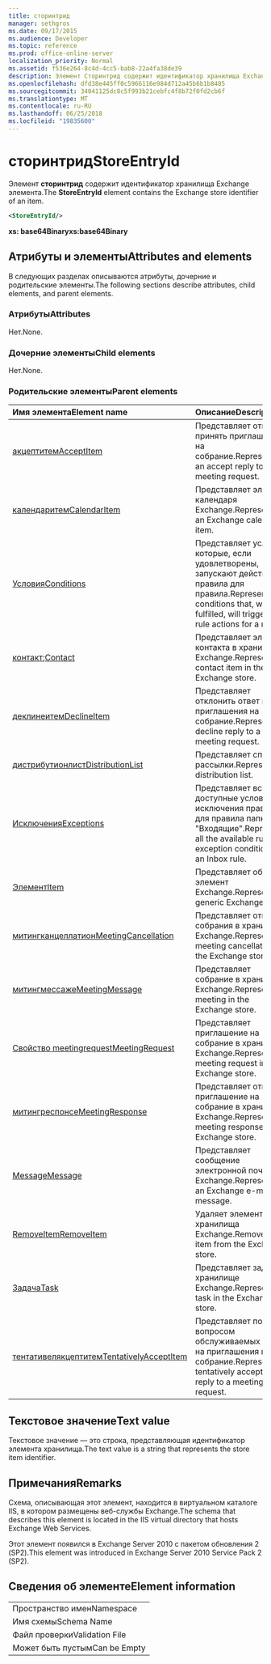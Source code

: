 ```yaml
---
title: сторинтрид
manager: sethgros
ms.date: 09/17/2015
ms.audience: Developer
ms.topic: reference
ms.prod: office-online-server
localization_priority: Normal
ms.assetid: f536e264-8c4d-4cc5-bab8-22a4fa38de39
description: Элемент Сторинтрид содержит идентификатор хранилища Exchange элемента.
ms.openlocfilehash: dfd38e445ff0c5966116e984d712a45b6b1b8485
ms.sourcegitcommit: 34041125dc8c5f993b21cebfc4f8b72f0fd2cb6f
ms.translationtype: MT
ms.contentlocale: ru-RU
ms.lasthandoff: 06/25/2018
ms.locfileid: "19835600"
---
```

# <a name="storeentryid"></a><span data-ttu-id="f3238-103">сторинтрид</span><span class="sxs-lookup"><span data-stu-id="f3238-103">StoreEntryId</span></span>

<span data-ttu-id="f3238-104">Элемент **сторинтрид** содержит идентификатор хранилища Exchange элемента.</span><span class="sxs-lookup"><span data-stu-id="f3238-104">The **StoreEntryId** element contains the Exchange store identifier of an item.</span></span> 
  
```XML
<StoreEntryId/>
```

 <span data-ttu-id="f3238-105">**xs: base64Binary**</span><span class="sxs-lookup"><span data-stu-id="f3238-105">**xs:base64Binary**</span></span>
## <a name="attributes-and-elements"></a><span data-ttu-id="f3238-106">Атрибуты и элементы</span><span class="sxs-lookup"><span data-stu-id="f3238-106">Attributes and elements</span></span>

<span data-ttu-id="f3238-107">В следующих разделах описываются атрибуты, дочерние и родительские элементы.</span><span class="sxs-lookup"><span data-stu-id="f3238-107">The following sections describe attributes, child elements, and parent elements.</span></span>
  
### <a name="attributes"></a><span data-ttu-id="f3238-108">Атрибуты</span><span class="sxs-lookup"><span data-stu-id="f3238-108">Attributes</span></span>

<span data-ttu-id="f3238-109">Нет.</span><span class="sxs-lookup"><span data-stu-id="f3238-109">None.</span></span>
  
### <a name="child-elements"></a><span data-ttu-id="f3238-110">Дочерние элементы</span><span class="sxs-lookup"><span data-stu-id="f3238-110">Child elements</span></span>

<span data-ttu-id="f3238-111">Нет.</span><span class="sxs-lookup"><span data-stu-id="f3238-111">None.</span></span>
  
### <a name="parent-elements"></a><span data-ttu-id="f3238-112">Родительские элементы</span><span class="sxs-lookup"><span data-stu-id="f3238-112">Parent elements</span></span>

|<span data-ttu-id="f3238-113">**Имя элемента**</span><span class="sxs-lookup"><span data-stu-id="f3238-113">**Element name**</span></span>|<span data-ttu-id="f3238-114">**Описание**</span><span class="sxs-lookup"><span data-stu-id="f3238-114">**Description**</span></span>|
|:-----|:-----|
|[<span data-ttu-id="f3238-115">акцептитем</span><span class="sxs-lookup"><span data-stu-id="f3238-115">AcceptItem</span></span>](acceptitem.md) <br/> |<span data-ttu-id="f3238-116">Представляет ответ на принять приглашение на собрание.</span><span class="sxs-lookup"><span data-stu-id="f3238-116">Represents an accept reply to a meeting request.</span></span>  <br/> |
|[<span data-ttu-id="f3238-117">календаритем</span><span class="sxs-lookup"><span data-stu-id="f3238-117">CalendarItem</span></span>](calendaritem.md) <br/> |<span data-ttu-id="f3238-118">Представляет элемент календаря Exchange.</span><span class="sxs-lookup"><span data-stu-id="f3238-118">Represents an Exchange calendar item.</span></span>  <br/> |
|[<span data-ttu-id="f3238-119">Условия</span><span class="sxs-lookup"><span data-stu-id="f3238-119">Conditions</span></span>](conditions.md) <br/> |<span data-ttu-id="f3238-120">Представляет условия, которые, если удовлетворены, запускают действия правила для правила.</span><span class="sxs-lookup"><span data-stu-id="f3238-120">Represents the conditions that, when fulfilled, will trigger the rule actions for a rule.</span></span>  <br/> |
|<span data-ttu-id="f3238-121">[контакт](contact.md);</span><span class="sxs-lookup"><span data-stu-id="f3238-121">[Contact](contact.md)</span></span> <br/> |<span data-ttu-id="f3238-122">Представляет элемент контакта в хранилище Exchange.</span><span class="sxs-lookup"><span data-stu-id="f3238-122">Represents a contact item in the Exchange store.</span></span>  <br/> |
|[<span data-ttu-id="f3238-123">деклинеитем</span><span class="sxs-lookup"><span data-stu-id="f3238-123">DeclineItem</span></span>](declineitem.md) <br/> |<span data-ttu-id="f3238-124">Представляет отклонить ответ на приглашения на собрание.</span><span class="sxs-lookup"><span data-stu-id="f3238-124">Represents a decline reply to a meeting request.</span></span>  <br/> |
|[<span data-ttu-id="f3238-125">дистрибутионлист</span><span class="sxs-lookup"><span data-stu-id="f3238-125">DistributionList</span></span>](distributionlist.md) <br/> |<span data-ttu-id="f3238-126">Представляет список рассылки.</span><span class="sxs-lookup"><span data-stu-id="f3238-126">Represents a distribution list.</span></span>  <br/> |
|[<span data-ttu-id="f3238-127">Исключения</span><span class="sxs-lookup"><span data-stu-id="f3238-127">Exceptions</span></span>](exceptions.md) <br/> |<span data-ttu-id="f3238-128">Представляет все доступные условия исключения правила для правила папки "Входящие".</span><span class="sxs-lookup"><span data-stu-id="f3238-128">Represents all the available rule exception conditions for an Inbox rule.</span></span>  <br/> |
|[<span data-ttu-id="f3238-129">Элемент</span><span class="sxs-lookup"><span data-stu-id="f3238-129">Item</span></span>](item.md) <br/> |<span data-ttu-id="f3238-130">Представляет общий элемент Exchange.</span><span class="sxs-lookup"><span data-stu-id="f3238-130">Represents a generic Exchange item.</span></span>  <br/> |
|[<span data-ttu-id="f3238-131">митингканцеллатион</span><span class="sxs-lookup"><span data-stu-id="f3238-131">MeetingCancellation</span></span>](meetingcancellation.md) <br/> |<span data-ttu-id="f3238-132">Представляет отмену собрания в хранилище Exchange.</span><span class="sxs-lookup"><span data-stu-id="f3238-132">Represents a meeting cancellation in the Exchange store.</span></span>  <br/> |
|[<span data-ttu-id="f3238-133">митингмессаже</span><span class="sxs-lookup"><span data-stu-id="f3238-133">MeetingMessage</span></span>](meetingmessage.md) <br/> |<span data-ttu-id="f3238-134">Представляет собрание в хранилище Exchange.</span><span class="sxs-lookup"><span data-stu-id="f3238-134">Represents a meeting in the Exchange store.</span></span>  <br/> |
|[<span data-ttu-id="f3238-135">Свойство meetingrequest</span><span class="sxs-lookup"><span data-stu-id="f3238-135">MeetingRequest</span></span>](meetingrequest.md) <br/> |<span data-ttu-id="f3238-136">Представляет приглашение на собрание в хранилище Exchange.</span><span class="sxs-lookup"><span data-stu-id="f3238-136">Represents a meeting request in the Exchange store.</span></span>  <br/> |
|[<span data-ttu-id="f3238-137">митингреспонсе</span><span class="sxs-lookup"><span data-stu-id="f3238-137">MeetingResponse</span></span>](meetingresponse.md) <br/> |<span data-ttu-id="f3238-138">Представляет ответ на приглашение на собрание в хранилище Exchange.</span><span class="sxs-lookup"><span data-stu-id="f3238-138">Represents a meeting response in the Exchange store.</span></span>  <br/> |
|[<span data-ttu-id="f3238-139">Message</span><span class="sxs-lookup"><span data-stu-id="f3238-139">Message</span></span>](message-ex15websvcsotherref.md) <br/> |<span data-ttu-id="f3238-140">Представляет сообщение электронной почты Exchange.</span><span class="sxs-lookup"><span data-stu-id="f3238-140">Represents an Exchange e-mail message.</span></span>  <br/> |
|[<span data-ttu-id="f3238-141">RemoveItem</span><span class="sxs-lookup"><span data-stu-id="f3238-141">RemoveItem</span></span>](removeitem.md) <br/> |<span data-ttu-id="f3238-142">Удаляет элемент из хранилища Exchange.</span><span class="sxs-lookup"><span data-stu-id="f3238-142">Removes an item from the Exchange store.</span></span>  <br/> |
|[<span data-ttu-id="f3238-143">Задача</span><span class="sxs-lookup"><span data-stu-id="f3238-143">Task</span></span>](task.md) <br/> |<span data-ttu-id="f3238-144">Представляет задачу в хранилище Exchange.</span><span class="sxs-lookup"><span data-stu-id="f3238-144">Represents a task in the Exchange store.</span></span>  <br/> |
|[<span data-ttu-id="f3238-145">тентативелякцептитем</span><span class="sxs-lookup"><span data-stu-id="f3238-145">TentativelyAcceptItem</span></span>](tentativelyacceptitem.md) <br/> |<span data-ttu-id="f3238-146">Представляет под вопросом обслуживаемых ответ на приглашения на собрание.</span><span class="sxs-lookup"><span data-stu-id="f3238-146">Represents a tentatively accepted reply to a meeting request.</span></span>  <br/> |
   
## <a name="text-value"></a><span data-ttu-id="f3238-147">Текстовое значение</span><span class="sxs-lookup"><span data-stu-id="f3238-147">Text value</span></span>

<span data-ttu-id="f3238-148">Текстовое значение — это строка, представляющая идентификатор элемента хранилища.</span><span class="sxs-lookup"><span data-stu-id="f3238-148">The text value is a string that represents the store item identifier.</span></span>
  
## <a name="remarks"></a><span data-ttu-id="f3238-149">Примечания</span><span class="sxs-lookup"><span data-stu-id="f3238-149">Remarks</span></span>

<span data-ttu-id="f3238-150">Схема, описывающая этот элемент, находится в виртуальном каталоге IIS, в котором размещены веб-службы Exchange.</span><span class="sxs-lookup"><span data-stu-id="f3238-150">The schema that describes this element is located in the IIS virtual directory that hosts Exchange Web Services.</span></span>
  
<span data-ttu-id="f3238-151">Этот элемент появился в Exchange Server 2010 с пакетом обновления 2 (SP2).</span><span class="sxs-lookup"><span data-stu-id="f3238-151">This element was introduced in Exchange Server 2010 Service Pack 2 (SP2).</span></span>
  
## <a name="element-information"></a><span data-ttu-id="f3238-152">Сведения об элементе</span><span class="sxs-lookup"><span data-stu-id="f3238-152">Element information</span></span>

||
|:-----|
|<span data-ttu-id="f3238-153">Пространство имен</span><span class="sxs-lookup"><span data-stu-id="f3238-153">Namespace</span></span>  <br/> |
|<span data-ttu-id="f3238-154">Имя схемы</span><span class="sxs-lookup"><span data-stu-id="f3238-154">Schema Name</span></span>  <br/> |
|<span data-ttu-id="f3238-155">Файл проверки</span><span class="sxs-lookup"><span data-stu-id="f3238-155">Validation File</span></span>  <br/> |
|<span data-ttu-id="f3238-156">Может быть пустым</span><span class="sxs-lookup"><span data-stu-id="f3238-156">Can be Empty</span></span>  <br/> |
   

